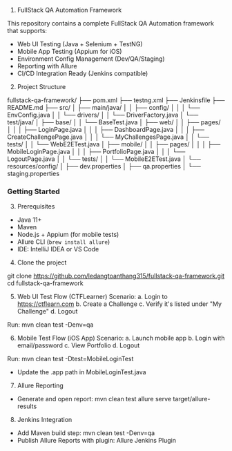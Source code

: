 1. FullStack QA Automation Framework

This repository contains a complete FullStack QA Automation framework that supports:

- Web UI Testing (Java + Selenium + TestNG)
- Mobile App Testing (Appium for iOS)
- Environment Config Management (Dev/QA/Staging)
- Reporting with Allure
- CI/CD Integration Ready (Jenkins compatible)

2. Project Structure

fullstack-qa-framework/
├── pom.xml
├── testng.xml
├── Jenkinsfile
├── README.md
├── src/
│   ├── main/java/
│   │   ├── config/
│   │   │   └── EnvConfig.java
│   │   └── drivers/
│   │       └── DriverFactory.java
│   └── test/java/
│       ├── base/
│       │   └── BaseTest.java
│       ├── web/
│       │   ├── pages/
│       │   │   ├── LoginPage.java
│       │   │   ├── DashboardPage.java
│       │   │   ├── CreateChallengePage.java
│       │   │   └── MyChallengesPage.java
│       │   └── tests/
│       │       └── WebE2ETest.java
│       ├── mobile/
│       │   ├── pages/
│       │   │   ├── MobileLoginPage.java
│       │   │   ├── PortfolioPage.java
│       │   │   └── LogoutPage.java
│       │   └── tests/
│       │       └── MobileE2ETest.java
│       └── resources/config/
│           ├── dev.properties
│           ├── qa.properties
│           └── staging.properties

### Getting Started

3. Prerequisites

- Java 11+
- Maven
- Node.js + Appium (for mobile tests)
- Allure CLI (`brew install allure`)
- IDE: IntelliJ IDEA or VS Code

4. Clone the project

git clone https://github.com/ledangtoanthang315/fullstack-qa-framework.git
cd fullstack-qa-framework

5. Web UI Test Flow (CTFLearner)
Scenario:
    a. Login to https://ctflearn.com
    b. Create a Challenge
    c. Verify it's listed under "My Challenge"
    d. Logout

Run: mvn clean test -Denv=qa

6. Mobile Test Flow (iOS App)
Scenario:
    a. Launch mobile app
    b. Login with email/password
    c. View Portfolio
    d. Logout

Run: mvn clean test -Dtest=MobileLoginTest
- Update the .app path in MobileLoginTest.java

7. Allure Reporting
- Generate and open report: mvn clean test
allure serve target/allure-results

8. Jenkins Integration
- Add Maven build step: mvn clean test -Denv=qa 
- Publish Allure Reports with plugin: Allure Jenkins Plugin